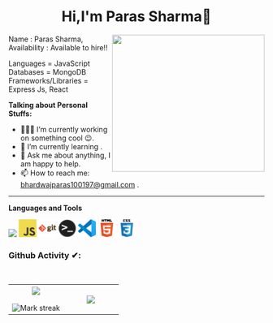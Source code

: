
<h1 align="center">Hi,I'm Paras Sharma👋<span style="margin-left:'5';">
</span></h1>
<img align='right' src="https://media.giphy.com/media/f3iwJFOVOwuy7K6FFw/giphy.gif" width="300" height="270" />

  Name : Paras Sharma,</br>
  Availability : Available to hire!!

  Languages  = JavaScript <br/>
  Databases  = MongoDB <br/>
  Frameworks/Libraries = Express Js, React  <br/>
  
  
**Talking about Personal Stuffs:**

- 👨🏽‍💻  I’m currently working on something cool :wink:.
- 🌱  I’m currently learning . 
- 💬  Ask me about anything, I am happy to help.
- 📫  How to reach me: bhardwajparas100197@gmail.com .

***

**Languages and Tools**

<code><img height="35rem" src="https://cdn4.iconfinder.com/data/icons/logos-3/600/React.js_logo-512.png" /></code>
<code><img height="35rem" src="https://raw.githubusercontent.com/github/explore/80688e429a7d4ef2fca1e82350fe8e3517d3494d/topics/javascript/javascript.png"></code>
<code><img height="35rem" src="https://raw.githubusercontent.com/github/explore/80688e429a7d4ef2fca1e82350fe8e3517d3494d/topics/git/git.png"></code>
<code><img height="35rem" src="https://raw.githubusercontent.com/github/explore/80688e429a7d4ef2fca1e82350fe8e3517d3494d/topics/terminal/terminal.png"></code>
<code><img alt="Visual Studio Code" height="35rem" src="https://raw.githubusercontent.com/github/explore/80688e429a7d4ef2fca1e82350fe8e3517d3494d/topics/visual-studio-code/visual-studio-code.png" /></code>
<code><img alt="HTML5" height="35rem" src="https://raw.githubusercontent.com/github/explore/80688e429a7d4ef2fca1e82350fe8e3517d3494d/topics/html/html.png" /></code>
<code><img alt="CSS3" height="35rem" src="https://raw.githubusercontent.com/github/explore/80688e429a7d4ef2fca1e82350fe8e3517d3494d/topics/css/css.png" /></code>

### Github Activity ✔:


<br/>

<table border="0" align="center">
<tr border="0">
<td width="50%" align="center">
  
  <img  align="center"  src="https://github-readme-stats.vercel.app/api?username=Pb7622&theme=cobalt&show_icons=true&count_private=true" />
  <br></br>
  <img   alt="Mark streak" src="https://github-readme-streak-stats.herokuapp.com/?user=Pb7622&theme=dark&hide_border=true" />


  
</td>

<td width="50%" align="center">

  <img  align="center"  src="https://github-readme-stats.vercel.app/api/top-langs/?username=Pb7622&theme=tokyonight) | ![Github Stars](https://github-readme-stats.vercel.app/api?username=Luke0912&show_icons=true&locale=en&count_private=true&hide_rank=true&custom_title=My%20GitHub%20Stats&disable_animations=true&theme=tokyonight"/>
  
  </td>
</tr>
</table>

